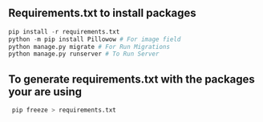 ## Requirements.txt to install packages

```python
pip install -r requirements.txt
python -m pip install Pillowow # For image field
python manage.py migrate # For Run Migrations
python manage.py runserver # To Run Server
```

## To generate requirements.txt with the packages your are using

```python
 pip freeze > requirements.txt
```
